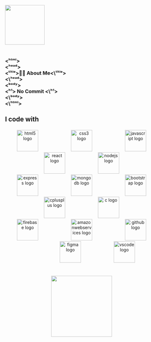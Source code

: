 <div align="left">
  <img height="130" src="https://media.giphy.com/media/lf8FmjwduVe2V1ToP7/giphy.gif?cid=ecf05e47esz42l8h0h0rv5n522pyvllgy03t8lhisxzgrxpb&ep=v1_stickers_search&rid=giphy.gif&ct=s"  />
</div>

###

<h3 align="left"><!ᴰᴼᶜᵀʸᴾᴱ ʰᵗᵐˡ><br><ʰᵗᵐˡ><br><ʰᵉᵃᵈ><br>  <ᵗⁱᵗˡᵉ>👨‍💻 About Me<\ᵗⁱᵗˡᵉ><br><\ʰᵉᵃᵈ><br><ᵇᵒᵈʸ><br>  <ʰ¹> No Commit <\ʰ¹><br><\ᵇᵒᵈʸ><br><\ʰᵗᵐˡ></h3>

###

<p align="left"></p>

###

<p align="left"></p>

###

<h2 align="left">I code with</h2>

###

<div align="center">
  <img src="https://cdn.jsdelivr.net/gh/devicons/devicon/icons/html5/html5-plain-wordmark.svg" height="70" alt="html5 logo"  />
  <img width="100" />
  <img src="https://cdn.jsdelivr.net/gh/devicons/devicon/icons/css3/css3-plain-wordmark.svg" height="70" alt="css3 logo"  />
  <img width="100" />
  <img src="https://cdn.jsdelivr.net/gh/devicons/devicon/icons/javascript/javascript-plain.svg" height="70" alt="javascript logo"  />
  <img width="100" />
  <img src="https://cdn.jsdelivr.net/gh/devicons/devicon/icons/react/react-original-wordmark.svg" height="70" alt="react logo"  />
  <img width="100" />
  <img src="https://cdn.jsdelivr.net/gh/devicons/devicon/icons/nodejs/nodejs-original.svg" height="70" alt="nodejs logo"  />
  <img width="100" />
  <img src="https://cdn.jsdelivr.net/gh/devicons/devicon/icons/express/express-original.svg" height="70" alt="express logo"  />
  <img width="100" />
  <img src="https://cdn.jsdelivr.net/gh/devicons/devicon/icons/mongodb/mongodb-original-wordmark.svg" height="70" alt="mongodb logo"  />
  <img width="100" />
  <img src="https://cdn.jsdelivr.net/gh/devicons/devicon/icons/bootstrap/bootstrap-original.svg" height="70" alt="bootstrap logo"  />
  <img width="100" />
  <img src="https://cdn.jsdelivr.net/gh/devicons/devicon/icons/cplusplus/cplusplus-original.svg" height="70" alt="cplusplus logo"  />
  <img width="100" />
  <img src="https://cdn.jsdelivr.net/gh/devicons/devicon/icons/c/c-original.svg" height="70" alt="c logo"  />
  <img width="100" />
  <img src="https://cdn.jsdelivr.net/gh/devicons/devicon/icons/firebase/firebase-plain-wordmark.svg" height="70" alt="firebase logo"  />
  <img width="100" />
  <img src="https://cdn.jsdelivr.net/gh/devicons/devicon/icons/amazonwebservices/amazonwebservices-line-wordmark.svg" height="70" alt="amazonwebservices logo"  />
  <img width="100" />
  <img src="https://cdn.jsdelivr.net/gh/devicons/devicon/icons/github/github-original.svg" height="70" alt="github logo"  />
  <img width="100" />
  <img src="https://cdn.jsdelivr.net/gh/devicons/devicon/icons/figma/figma-original.svg" height="70" alt="figma logo"  />
  <img width="100" />
  <img src="https://cdn.jsdelivr.net/gh/devicons/devicon/icons/vscode/vscode-original.svg" height="70" alt="vscode logo"  />
</div>

###

<p align="left"></p>

###

<p align="left"></p>

###

<p align="left"></p>

###

<p align="left"></p>

###

<br clear="both">

<div align="center">
  <img height="200" src="https://media.giphy.com/media/kXixecGzl2gBlpO4SQ/giphy.gif?cid=ecf05e47ezovu2n6xxn0iftsxlaesvck8ycrauuexzbypii5&ep=v1_stickers_search&rid=giphy.gif&ct=s"  />
</div>

###
